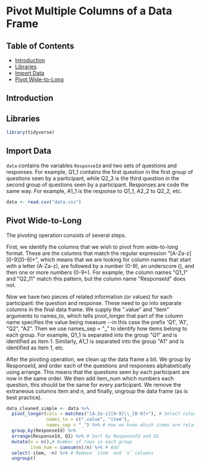 # Pivot Multiple Columns of a Data Frame

## Table of Contents
- [Introduction](#introduction)
- [Libraries](#libraries)
- [Import Data](#import-data)
- [Pivot Wide-to-Long](#pivot-wide-to-long)

## Introduction


## Libraries
```R
library(tidyverse)
```
## Import Data
`data` contains the variables `ResponseId` and two sets of questions and responses. 
For example, Q1_1 contains the first question in the first group of questions
seen by a participant, while Q2_3 is the third question in the second group of 
questions seen by a participant. Responses are code the same way. For example, 
A1_1 is the response to Q1_1, A2_2 to Q2_2, etc. 

```R
data <- read.csv("data.csv")
```

## Pivot Wide-to-Long
The pivoting operation consists of several steps.

First, we identify the columns that we wish to pivot from wide-to-long format.
These are the columns that match the regular expression
"[A-Za-z][0-9]\[0-9]+", which means that we are looking for column names that
start with a letter (A-Za-z), are followed by a number (0-9), an underscore
(\), and then one or more numbers (0-9+). For example, the column names "Q1_1"
and "Q2_11" match this pattern, but the column name "ResponseId" does not.

Now we have two pieces of related information (or values) for each participant:
the question and response. These need to go into separate columns in the final
data frame. We supply the ".value" and "item" arguments to names_to, which
tells pivot_longer that part of the column name specifies the value being
measure --in this case the prefix 'Q1', 'A1', "Q2", "A2".
Then we use names_sep = "_" to identify how items belong to each group. For
example, Q1_1 is separated into the group "Q1" and is identified as item 1.
Similarly, A1_1 is separated into the group "A1" and is identified as item 1,
etc.

After the pivoting operation, we clean up the data frame a bit. We group by
ResponseId, and order each of the questions and responses alphabetically using
arrange. This means that the questions seen by each participant are now in the
same order. We then add item_num which numbers each question, this should be
the same for every participant. We remove the extraneous columns item and n,
and finally, ungroup the data frame (as is best practice).

```R
data_cleaned_simple <- data %>%
  pivot_longer(cols = matches("[A-Za-z][0-9]\\_[0-9]+"), # Select columns relating to the questions
               names_to = c(".value", "item"),
               names_sep = "_") %>% # How we know which items are related
  group_by(ResponseId) %>%
  arrange(ResponseId, Q1) %>% # Sort by ResponseId and Q1
  mutate(n = n(),# Number of rows in each group
         item_num = cumsum(n)/n) %>% # Add 
  select(-item, -n) %>% # Remove `item` and `n` columns
  ungroup()
```
